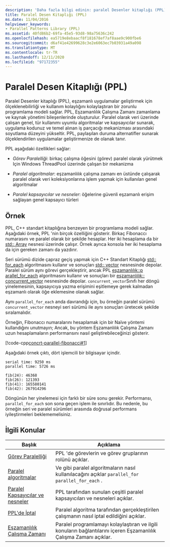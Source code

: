 ```yaml
---
description: 'Daha fazla bilgi edinin: paralel Desenler kitaplığı (PPL)'
title: Paralel Desen Kitaplığı (PPL)
ms.date: 11/04/2016
helpviewer_keywords:
- Parallel Patterns Library (PPL)
ms.assetid: 40fd86b2-69fa-45e5-93d8-98a75636c242
ms.openlocfilehash: ea5719e8ebaacf8f181678ef7af8aae9c900fbe6
ms.sourcegitcommit: d6af41e42699628c3e2e6063ec7b03931a49a098
ms.translationtype: MT
ms.contentlocale: tr-TR
ms.lasthandoff: 12/11/2020
ms.locfileid: "97172355"
---
```

# <a name="parallel-patterns-library-ppl"></a>Paralel Desen Kitaplığı (PPL)

Paralel Desenler kitaplığı (PPL), eşzamanlı uygulamalar geliştirmek için ölçeklenebilirliği ve kullanım kolaylığını kolaylaştıran bir zorunlu programlama modeli sağlar. PPL, Eşzamanlılık Çalışma Zamanı zamanlama ve kaynak yönetimi bileşenlerinde oluşturulur. Paralel olarak veri üzerinde çalışan genel, tür kullanımı uyumlu algoritmalar ve kapsayıcılar sunarak, uygulama kodunuz ve temel alınan iş parçacığı mekanizması arasındaki soyutlama düzeyini yükseltir. PPL, paylaşılan duruma alternatifler sunarak ölçeklendirilen uygulamalar geliştirmenize de olanak tanır.

PPL aşağıdaki özellikleri sağlar:

- *Görev Paralelliği*: birkaç çalışma öğesini (görev) paralel olarak yürütmek Için Windows ThreadPool üzerinde çalışan bir mekanizma

- *Paralel algoritmalar*: eşzamanlılık çalışma zamanı en üstünde çalışarak paralel olarak veri koleksiyonlarına işlem yapmak için kullanılan genel algoritmalar

- *Paralel kapsayıcılar ve nesneler*: öğelerine güvenli eşzamanlı erişim sağlayan genel kapsayıcı türleri

## <a name="example"></a>Örnek

PPL, C++ standart kitaplığına benzeyen bir programlama modeli sağlar. Aşağıdaki örnek, PPL 'nin birçok özelliğini gösterir. Birkaç Fibonaccı numarasını ve paralel olarak bir şekilde hesaplar. Her iki hesaplama da bir [std:: Array](../../standard-library/array-class-stl.md) nesnesi üzerinde çalışır. Örnek ayrıca konsola her iki hesaplama da için gereken zamanı da yazdırır.

Seri sürümü dizide çapraz geçiş yapmak için C++ Standart Kitaplığı [std:: for_each](../../standard-library/algorithm-functions.md#for_each) algoritmasını kullanır ve sonuçları [std:: vector](../../standard-library/vector-class.md) nesnesinde depolar. Paralel sürüm aynı görevi gerçekleştirir, ancak PPL [eşzamanlılık::p arallel_for_each](reference/concurrency-namespace-functions.md#parallel_for_each) algoritmasını kullanır ve sonuçları bir [eşzamanlılık:: concurrent_vector](../../parallel/concrt/reference/concurrent-vector-class.md) nesnesinde depolar. `concurrent_vector`Sınıfı her döngü yinelemesinin, kapsayıcıya yazma erişimini eşitlemeye gerek kalmadan eşzamanlı olarak öğe eklemesine olanak sağlar.

Aynı `parallel_for_each` anda davrandığı için, bu örneğin paralel sürümü `concurrent_vector` nesneyi seri sürümü ile aynı sonuçları üretecek şekilde sıralamalıdır.

Örneğin, Fibonaccı numaralarını hesaplamak için bir Naïve yöntemi kullandığını unutmayın; Ancak, bu yöntem Eşzamanlılık Çalışma Zamanı uzun hesaplamaların performansını nasıl geliştirebileceğinizi gösterir.

[!code-cpp[concrt-parallel-fibonacci#1](../../parallel/concrt/codesnippet/cpp/parallel-patterns-library-ppl_1.cpp)]

Aşağıdaki örnek çıktı, dört işlemcili bir bilgisayar içindir.

```Output
serial time: 9250 ms
parallel time: 5726 ms

fib(24): 46368
fib(26): 121393
fib(41): 165580141
fib(42): 267914296
```

Döngünün her yinelemesi için farklı bir süre sonu gerekir. Performansı, `parallel_for_each` son sona geçen işlem ile sınırlıdır. Bu nedenle, bu örneğin seri ve paralel sürümleri arasında doğrusal performans iyileştirmeleri beklememelisiniz.

## <a name="related-topics"></a>İlgili Konular

|Başlık|Açıklama|
|-----------|-----------------|
|[Görev Paralelliği](../../parallel/concrt/task-parallelism-concurrency-runtime.md)|PPL 'de görevlerin ve görev gruplarının rolünü açıklar.|
|[Paralel algoritmalar](../../parallel/concrt/parallel-algorithms.md)|Ve gibi paralel algoritmaların nasıl kullanılacağını açıklar `parallel_for` `parallel_for_each` .|
|[Paralel Kapsayıcılar ve nesneler](../../parallel/concrt/parallel-containers-and-objects.md)|PPL tarafından sunulan çeşitli paralel kapsayıcıları ve nesneleri açıklar.|
|[PPL'de İptal](cancellation-in-the-ppl.md)|Paralel algoritma tarafından gerçekleştirilen çalışmanın nasıl iptal edildiğini açıklar.|
|[Eşzamanlılık Çalışma Zamanı](../../parallel/concrt/concurrency-runtime.md)|Paralel programlamayı kolaylaştıran ve ilgili konuların bağlantılarını içeren Eşzamanlılık Çalışma Zamanı açıklar.|
